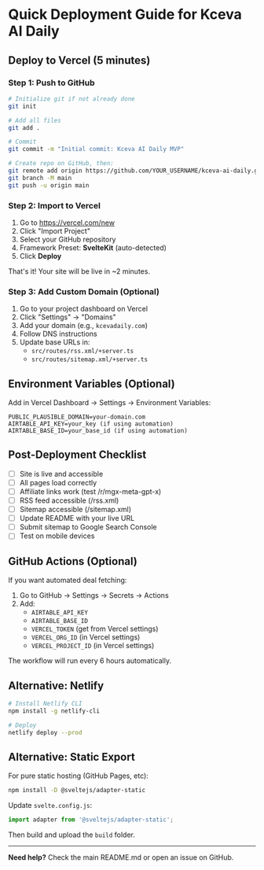 # Quick Deployment Guide for Kceva AI Daily

## Deploy to Vercel (5 minutes)

### Step 1: Push to GitHub

```bash
# Initialize git if not already done
git init

# Add all files
git add .

# Commit
git commit -m "Initial commit: Kceva AI Daily MVP"

# Create repo on GitHub, then:
git remote add origin https://github.com/YOUR_USERNAME/kceva-ai-daily.git
git branch -M main
git push -u origin main
```

### Step 2: Import to Vercel

1. Go to https://vercel.com/new
2. Click "Import Project"
3. Select your GitHub repository
4. Framework Preset: **SvelteKit** (auto-detected)
5. Click **Deploy**

That's it! Your site will be live in ~2 minutes.

### Step 3: Add Custom Domain (Optional)

1. Go to your project dashboard on Vercel
2. Click "Settings" → "Domains"
3. Add your domain (e.g., `kcevadaily.com`)
4. Follow DNS instructions
5. Update base URLs in:
   - `src/routes/rss.xml/+server.ts`
   - `src/routes/sitemap.xml/+server.ts`

## Environment Variables (Optional)

Add in Vercel Dashboard → Settings → Environment Variables:

```
PUBLIC_PLAUSIBLE_DOMAIN=your-domain.com
AIRTABLE_API_KEY=your_key (if using automation)
AIRTABLE_BASE_ID=your_base_id (if using automation)
```

## Post-Deployment Checklist

- [ ] Site is live and accessible
- [ ] All pages load correctly
- [ ] Affiliate links work (test /r/mgx-meta-gpt-x)
- [ ] RSS feed accessible (/rss.xml)
- [ ] Sitemap accessible (/sitemap.xml)
- [ ] Update README with your live URL
- [ ] Submit sitemap to Google Search Console
- [ ] Test on mobile devices

## GitHub Actions (Optional)

If you want automated deal fetching:

1. Go to GitHub → Settings → Secrets → Actions
2. Add:
   - `AIRTABLE_API_KEY`
   - `AIRTABLE_BASE_ID`
   - `VERCEL_TOKEN` (get from Vercel settings)
   - `VERCEL_ORG_ID` (in Vercel settings)
   - `VERCEL_PROJECT_ID` (in Vercel settings)

The workflow will run every 6 hours automatically.

## Alternative: Netlify

```bash
# Install Netlify CLI
npm install -g netlify-cli

# Deploy
netlify deploy --prod
```

## Alternative: Static Export

For pure static hosting (GitHub Pages, etc):

```bash
npm install -D @sveltejs/adapter-static
```

Update `svelte.config.js`:
```javascript
import adapter from '@sveltejs/adapter-static';
```

Then build and upload the `build` folder.

---

**Need help?** Check the main README.md or open an issue on GitHub.
